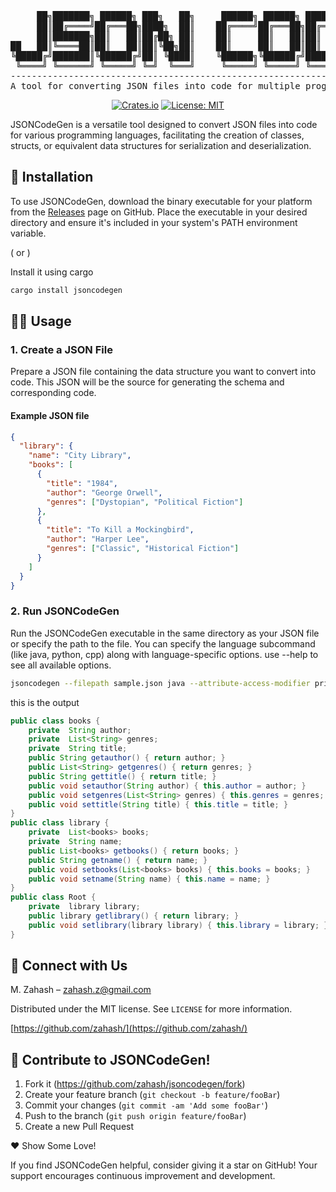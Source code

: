 <div align="center">

<pre>
     ██╗███████╗ ██████╗ ███╗   ██╗     ██████╗ ██████╗ ██████╗ ███████╗ ██████╗ ███████╗███╗   ██╗
     ██║██╔════╝██╔═══██╗████╗  ██║    ██╔════╝██╔═══██╗██╔══██╗██╔════╝██╔════╝ ██╔════╝████╗  ██║
     ██║███████╗██║   ██║██╔██╗ ██║    ██║     ██║   ██║██║  ██║█████╗  ██║  ███╗█████╗  ██╔██╗ ██║
██   ██║╚════██║██║   ██║██║╚██╗██║    ██║     ██║   ██║██║  ██║██╔══╝  ██║   ██║██╔══╝  ██║╚██╗██║
╚█████╔╝███████║╚██████╔╝██║ ╚████║    ╚██████╗╚██████╔╝██████╔╝███████╗╚██████╔╝███████╗██║ ╚████║
 ╚════╝ ╚══════╝ ╚═════╝ ╚═╝  ╚═══╝     ╚═════╝ ╚═════╝ ╚═════╝ ╚══════╝ ╚═════╝ ╚══════╝╚═╝  ╚═══╝
---------------------------------------------------------------------------------------------------
A tool for converting JSON files into code for multiple programming languages. Made with ❤️ using 🦀
</pre>

[![Crates.io](https://img.shields.io/crates/v/jsoncodegen.svg)](https://crates.io/crates/jsoncodegen)
[![License: MIT](https://img.shields.io/badge/License-MIT-yellow.svg)](https://opensource.org/licenses/MIT)

</div>

JSONCodeGen is a versatile tool designed to convert JSON files into code for various programming languages, facilitating the creation of classes, structs, or equivalent data structures for serialization and deserialization.

## 🚀 Installation

To use JSONCodeGen, download the binary executable for your platform from the [Releases](https://github.com/zahash/jsoncodegen/releases) page on GitHub. Place the executable in your desired directory and ensure it's included in your system's PATH environment variable.

( or )

Install it using cargo

```sh
cargo install jsoncodegen
```

## 🧑‍💻 Usage

### 1. Create a JSON File

Prepare a JSON file containing the data structure you want to convert into code. This JSON will be the source for generating the schema and corresponding code.

#### Example JSON file

```json
{
  "library": {
    "name": "City Library",
    "books": [
      {
        "title": "1984",
        "author": "George Orwell",
        "genres": ["Dystopian", "Political Fiction"]
      },
      {
        "title": "To Kill a Mockingbird",
        "author": "Harper Lee",
        "genres": ["Classic", "Historical Fiction"]
      }
    ]
  }
}
```

### 2. Run JSONCodeGen

Run the JSONCodeGen executable in the same directory as your JSON file or specify the path to the file. You can specify the language subcommand (like java, python, cpp) along with language-specific options. use --help to see all available options.

```sh
jsoncodegen --filepath sample.json java --attribute-access-modifier private --getters --setters
```

this is the output

```java
public class books {
    private  String author;
    private  List<String> genres;
    private  String title;
    public String getauthor() { return author; }
    public List<String> getgenres() { return genres; }
    public String gettitle() { return title; }
    public void setauthor(String author) { this.author = author; }
    public void setgenres(List<String> genres) { this.genres = genres; }
    public void settitle(String title) { this.title = title; }
}
public class library {
    private  List<books> books;
    private  String name;
    public List<books> getbooks() { return books; }
    public String getname() { return name; }
    public void setbooks(List<books> books) { this.books = books; }
    public void setname(String name) { this.name = name; }
}
public class Root {
    private  library library;
    public library getlibrary() { return library; }
    public void setlibrary(library library) { this.library = library; }
}
```

## 🌟 Connect with Us

M. Zahash – zahash.z@gmail.com

Distributed under the MIT license. See `LICENSE` for more information.

[https://github.com/zahash/](https://github.com/zahash/)

## 🤝 Contribute to JSONCodeGen!

1. Fork it (<https://github.com/zahash/jsoncodegen/fork>)
2. Create your feature branch (`git checkout -b feature/fooBar`)
3. Commit your changes (`git commit -am 'Add some fooBar'`)
4. Push to the branch (`git push origin feature/fooBar`)
5. Create a new Pull Request

❤️ Show Some Love!

If you find JSONCodeGen helpful, consider giving it a star on GitHub! Your support encourages continuous improvement and development.
